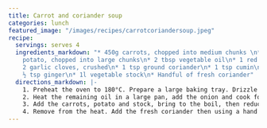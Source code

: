 ```yaml
---
title: Carrot and coriander soup
categories: lunch
featured_image: "/images/recipes/carrotcoriandersoup.jpeg"
recipe:
  servings: serves 4
  ingredients_markdown: "* 450g carrots, chopped into medium chunks \n* 1 large sweet
    potato, chopped into large chunks\n* 2 tbsp vegetable oil\n* 1 red onion, chopped\n*
    2 garlic cloves, crushed\n* 1 tsp ground coriander\n* 1 tsp cumin\n* 1 tsp tumeric\n*
    ½ tsp ginger\n* 1l vegetable stock\n* Handful of fresh coriander"
  directions_markdown: |-
    1. Preheat the oven to 180°C. Prepare a large baking tray. Drizzle the carrots and sweet potato with 1 tbsp of oil and roast for 15-20 minutess.
    2. Heat the remaining oil in a large pan, add the onion and cook for 3 minutes until softened. Add the garlic and cook for another minute. Stir in the ground coriander, cumin, turmeric and ginger, then cook for 1 more minute.
    3. Add the carrots, potato and stock, bring to the boil, then reduce the heat. Cover and cook for 10 minutes until the carrots are tender.
    4. Remove from the heat. Add the fresh coriander then using a hand blender, blend until smooth. Season to taste and reheat to serve.
---
```

